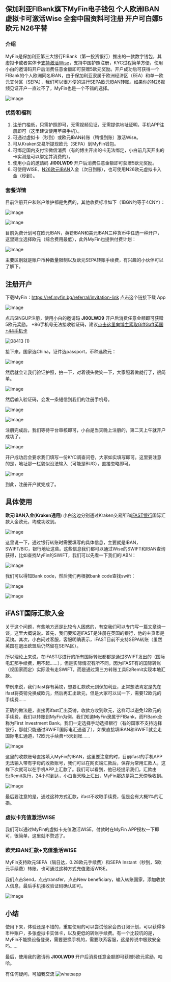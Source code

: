 ## 保加利亚FIBank旗下MyFin电子钱包 个人欧洲IBAN 虚拟卡可激活Wise 全套中国资料可注册 开户可白嫖5欧元 N26平替 

### 介绍
MyFin是保加利亚第三大银行FIBank（第一投资银行）推出的一款数字钱包，其虚拟卡或者实体卡[支持激活Wise](/post/2024-zui-xin-ban-WISE-kai-hu-jiao-cheng-yu-xu-ni-qia-shen-qing-%20.html)，支持中国护照注册，KYC过程简单方便，使用小白的邀请码开户后消费任意金额即可获赠5欧元奖励。开户成功后可获得一个FIBank的个人欧洲同名IBAN，由于保加利亚隶属于欧洲经济区（EEA）和单一欧元支付区（SEPA），我们可以很方便的进行SEPA欧元IBAN转账。如果你的N26视频见证开户一直过不了，MyFin也是一个不错的选择。

![Image](https://github.com/user-attachments/assets/8d22fd35-7f82-402d-9151-f39b162179fd)

### 优势和福利

1. 注册门槛低，只需护照即可，无需视频见证，无需提供地址证明，手机APP注册即可（这里建议使用苹果手机）。
2. 可通过虚拟卡（秒到）或欧元IBAN转账（稍慢到账）激活Wise。
3. 可从Kraken交易所提现欧元（SEPA）到MyFin钱包。
4. 可绑定国内支付宝微信消费（有的博主开出的卡无法绑定，小白前几天开出的卡实测是可以绑定并消费的）。
5. 使用小白的邀请码 **JI00LWD9** 开户后消费任意金额即可获赠5欧元奖励。
6. 可使用WISE、[N26欧元IBAN](/post/N26-ou-zhou-shu-zi-yin-xing-yao-qing-fu-li-120-ou-yuan-jiang-li.html)入金（次日到账），也可使用N26欧元虚拟卡入金（秒到）。

### 套餐详情
目前注册开户和账户维护都是免费的，其他收费标准如下（1BGN约等于4CNY）：

![Image](https://github.com/user-attachments/assets/bac6081c-274d-4521-9191-0fda65b930e9)

![Image](https://github.com/user-attachments/assets/52731ea2-dd28-4544-aa01-0e358026555f)

目前免费计划可在欧元IBAN，英镑IBAN和美元IBAN三种货币中任选一种开户，这里建立选择欧元（综合费用最低），此外MyFin也提供付费计划：

![Image](https://github.com/user-attachments/assets/ae72f5a3-b8a0-4234-90ba-31d699504bc2)

主要区别就是账户币种数量限制以及欧元SEPA转账手续费，有兴趣的小伙伴可以了解下。

## 注册开户
 下载MyFin：https://ref.myfin.bg/referral/invitation-link 点击这个链接下载 App

![Image](https://github.com/user-attachments/assets/ca09aeb5-2108-45ed-8494-7f0216553ec1)

点击SINGUP注册，使用小白的邀请码 **JI00LWD9**  开户后消费任意金额即可获赠5欧元奖励。
+86手机号无法接收验证码，建议[点击这里向博主索取GiffGaff英国+44手机卡](/post/Giffgaff-ying-guo-shou-ji-qia-ji-huo-guo-cheng-he-zhu-yi-shi-xiang.html)
 
![08413 (1)](https://github.com/user-attachments/assets/e4ba21c7-6373-48c1-9f76-d213f9e2365a) 

接下来，国家选China，证件选passport，币种选欧元：

![Image](https://github.com/user-attachments/assets/ef6764b7-526d-4ebf-a862-d30e72d59ae1)

然后就会让我们验证护照，拍一下，对着镜头微笑一下，大家照着做就行了，很简单。

![Image](https://github.com/user-attachments/assets/ee70c585-7e91-47ce-a63f-1a69e20e4005)

然后输入验证码，会发一条短信到我们的注册手机号。

![Image](https://github.com/user-attachments/assets/1b584c5e-b5a0-4420-add8-96d931f168aa)

![Image](https://github.com/user-attachments/assets/6e182499-be9c-4654-b9b3-6bc5753be81f)

注册完成后，我们等待平台审核即可，小白是当天晚上注册的，第二天上午就开户成功了。

![Image](https://github.com/user-attachments/assets/e7ca8646-9ab6-4546-a26b-88ffab20e8e7)

开户成功后会要求我们填写一份KYC调查问卷，大家如实填写即可。这里要注意的是，地址那一栏貌似没法输入（可能是BUG），直接忽略即可。

![Image](https://github.com/user-attachments/assets/cb84f04b-3774-4acf-be51-9fd2eaf9bf51)

 到此，注册开户就完成了。

## 具体使用
**欧元IBAN入金(Kraken通用)**
小白这边分别通过Kraken交易所和[iFAST银行](/post/iFAST-ying-guo-shu-zi-yin-xing-de-zai-xian-kai-hu-bao-mu-ji-shen-qing-jiao-cheng.html)国际汇款入金欧元，均成功收到。

![Image](https://github.com/user-attachments/assets/ef6f377f-f2b9-47de-8904-84a9b86ea902)

这里说一下，通过银行转账时需要填写的具体信息，主要就是IBAN，SWIFT/BIC，银行地址这些。这些信息我们都可以通过Wise的SWIFT和IBAN查询获得，比如查找MyFin的SWIFT，我们可以先看一下我们的IABN：

![Image](https://github.com/user-attachments/assets/45a4514e-f05c-4635-aa8f-ebc9079f739e)

我们可以得知Bank code，然后我们再根据bank code查找swift：

![Image](https://github.com/user-attachments/assets/64af3d4e-9261-4a10-ba65-1f8a62c91713)

![Image](https://github.com/user-attachments/assets/6d83a082-9435-40a7-86ec-fec0893fd983)

## iFAST国际汇款入金
关于这个问题，有些地方还是比较令人困惑的，有空我们可以专门写一篇文章谈一谈，这里大概说说。首先，我们要知道iFAST是注册在英国的银行，他的主货币是英镑。其次，小白问过客服，客服明确表示，iFAST目前不支持SEPA转账（虽然英国在退出欧盟后仍然留在SEPA区）。

所以理论上来说，在iFAST尽进行的所有国际转账都都是通过SWIFT发出的（国际电汇那手续费，用不起……），但是实际情况有所不同，因为iFAST有的国际转账（视国家而定）实际没有走SWIFT，而是通过第三方转账工具EzRemit实现本地汇款。

举例来说，我们ifast存有英镑，想要汇款欧元到保加利亚，正常想法肯定是先在ifast将英镑兑换成欧元，然后再汇出欧元，但是大家可以试一下，需要12欧元的手续费……

正确的做法是，直接再ifast汇出英镑，收款方收到欧元，这样可以避免12欧元的手续费，我们以转账到MyFin为例。我们知道MyFin隶属于FIBank，而FIBank全称为First Investment Bank。我们一定选择手动选择银行（有的国家不支持选择银行，那就只能通过SWIFT国际电汇通道了），如果直接填IBAN和SWIFT就会走国际电汇通道，12欧元手续费+5天到账……

![Image](https://github.com/user-attachments/assets/5d84a701-8c56-4437-b7a4-bb07b7e273f0)

这里的收款账号直接填入MyFin的IBAN，这里要注意的时，目前ifast的手机APP无法输入带有字母的收款账号，我们可以在网页端汇款后，保存为常用汇款人，这样下次就可以在手机APP上汇款了。我们可以看到，他已经提示我们，汇款由EzRemit执行，24小时到达，小白当天晚上汇出，MyFin那边是第二天傍晚收到。

![Image](https://github.com/user-attachments/assets/1beced34-4b73-4e60-8e39-22128443d258)

最后要注意的是，通过这种方式汇款，ifast不收取手续费，但是会有大概1%的汇损。

### 虚拟卡充值激活WISE
我们可以通过MyFin的虚拟卡充值激活WISE，付款时在MyFin APP授权一下即可，很简单，这里就不赘述了。

### 欧元IBAN汇款+充值激活WISE
MyFin支持欧元SEPA（隔日达，0.28欧元手续费）和SEPA Instant（秒到，5欧元手续费）转账，也可通过这种方式充值激活WISE。

我们点击Send，点击transfer，点击New beneficiary，输入转账国家，添加收款人信息，最后手机接收验证码确认即可。

![Image](https://github.com/user-attachments/assets/c077191d-9091-4aef-923b-1850789850c8)

## 小结
使用下来，体验还是不错的，重度使用的可以尝试他家会员订阅计划，可以获得多币种账户，多张虚拟卡实体卡，以及更低的转账手续费。有一个比较坑的是，MyFin不能换设备登录，需要更换手机的，需要联系客服，这是传说中极致安全吗……

最后，使用我的邀请码  **JI00LWD9**  开户后消费任意金额即可获赠5欧元奖励，哈哈。

有任何疑问，可加我交流
![whatsapp](https://github.com/user-attachments/assets/dc5c7a78-b4dc-4fda-805a-796418a7090f)
